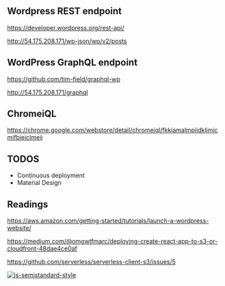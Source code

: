 
## Wordpress REST endpoint

https://developer.wordpress.org/rest-api/

http://54.175.208.171/wp-json/wp/v2/posts

## WordPress GraphQL endpoint

https://github.com/tim-field/graphql-wp

http://54.175.208.171/graphql

## ChromeiQL

https://chrome.google.com/webstore/detail/chromeiql/fkkiamalmpiidkljmicmjfbieiclmeij



## TODOS

- Continuous deployment
- Material Design


## Readings

https://aws.amazon.com/getting-started/tutorials/launch-a-wordpress-website/

https://medium.com/@omgwtfmarc/deploying-create-react-app-to-s3-or-cloudfront-48dae4ce0af

https://github.com/serverless/serverless-client-s3/issues/5



[![js-semistandard-style](https://cdn.rawgit.com/flet/semistandard/master/badge.svg)](https://github.com/Flet/semistandard)
